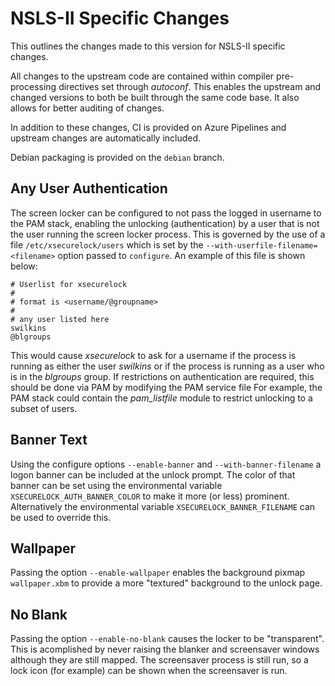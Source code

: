 # NSLS-II Specific Changes

 This outlines the changes made to this version for NSLS-II specific changes.

 All changes to the upstream code are contained within compiler
 pre-processing directives set through _autoconf_. This enables the upstream
 and changed versions to both be built through the same code base. It also
 allows for better auditing of changes.

In addition to these changes, CI is provided on Azure Pipelines and upstream
changes are automatically included.

Debian packaging is provided on the `debian` branch.

## Any User Authentication

The screen locker can be configured to not pass the logged in username to the
PAM stack, enabling the unlocking (authentication) by a user that is not the
user running the screen locker process. This is governed by the use of a file
`/etc/xsecurelock/users` which is set by the
`--with-userfile-filename=<filename>` option passed to `configure`.
An example of this file is shown below:

```config
# Userlist for xsecurelock
#
# format is <username/@groupname>
#
# any user listed here
swilkins
@blgroups
```

This would cause _xsecurelock_ to ask for a username if the process is
running as either the user _swilkins_ or if the process is running as a user
who is in the _blgroups_ group. If restrictions on authentication are
required, this should be done via PAM by modifying the PAM service file For
example, the PAM stack could contain the _pam_listfile_ module to restrict
unlocking to a subset of users.

## Banner Text

Using the configure options `--enable-banner` and `--with-banner-filename` a
logon banner can be included at the unlock prompt. The color of that banner
can be set using the environmental variable `XSECURELOCK_AUTH_BANNER_COLOR`
to make it more (or less) prominent. Alternatively the environmental variable
`XSECURELOCK_BANNER_FILENAME` can be used to override this. 

## Wallpaper

Passing the option `--enable-wallpaper` enables the background pixmap `wallpaper.xbm` to provide a more "textured" background to the unlock page.

## No Blank

Passing the option `--enable-no-blank` causes the locker to be "transparent".
This is acomplished by never raising the blanker and screensaver windows
although they are still mapped. The screensaver process is still run, so a
lock icon (for example) can be shown when the screensaver is run.
